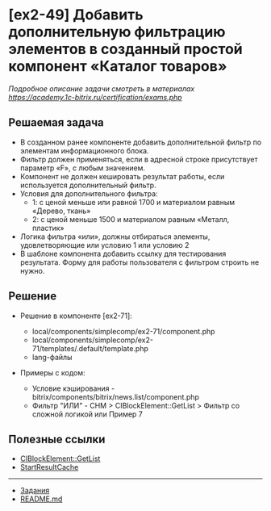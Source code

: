 # [ex2-49] Добавить дополнительную фильтрацию элементов в созданный простой компонент «Каталог товаров»

*Подробное описание задачи смотреть в материалах https://academy.1c-bitrix.ru/certification/exams.php*

## Решаемая задача

* В созданном ранее компоненте добавить дополнительной фильтр по элементам информационного блока.
* Фильтр должен применяться, если в адресной строке присутствует параметр «F», с любым значением.
* Компонент не должен кешировать результат работы, если используется дополнительный фильтр.
* Условия для дополнительного фильтра:
    * 1: с ценой меньше или равной 1700 и материалом равным «Дерево, ткань»
    * 2: с ценой меньше 1500 и материалом равным «Металл, пластик»
* Логика фильтра «или», должны отбираться элементы, удовлетворяющие или условию 1 или условию 2
* В шаблоне компонента добавить ссылку для тестирования результата. Форму для работы пользователя с фильтром строить не нужно.

## Решение

* Решение в компоненте [ex2-71]:
    * local/components/simplecomp/ex2-71/component.php
    * local/components/simplecomp/ex2-71/templates/.default/template.php
    * lang-файлы

* Примеры с кодом:
    * Условие кэширования - bitrix/components/bitrix/news.list/component.php
    * Фильтр "ИЛИ" - CHM > CIBlockElement::GetList > Фильтр со сложной логикой или Пример 7

## Полезные ссылки

* [CIBlockElement::GetList](https://dev.1c-bitrix.ru/api_help/iblock/classes/ciblockelement/getlist.php)
* [StartResultCache](https://dev.1c-bitrix.ru/api_help/main/reference/cbitrixcomponent/startresultcache.php)
____
* [Задания](tasks.md)
* [README.md](../../README.md)